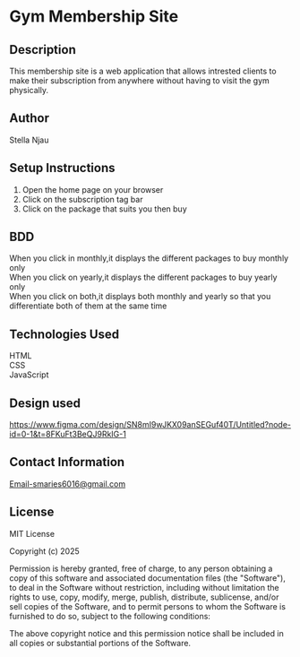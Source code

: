  # Gym Membership Site
 ## Description  
 This membership site is a web application that allows intrested clients to make their subscription from anywhere without having to visit the gym physically.  
 ## Author  
 Stella Njau  
 ## Setup Instructions  
 1. Open the home page on your browser  
 2. Click on the subscription tag bar  
 3. Click on the package that suits you then buy 
 ## BDD  
 When you click in monthly,it displays the different packages to buy monthly only  
 When you click on yearly,it displays the different packages to buy yearly only  
 When you click on both,it displays both monthly and yearly so that you differentiate both of them at the same time   
## Technologies Used  
HTML  
CSS  
JavaScript   
## Design used  
https://www.figma.com/design/SN8mI9wJKX09anSEGuf40T/Untitled?node-id=0-1&t=8FKuFt3BeQJ9RkIG-1
## Contact Information
Email-smaries6016@gmail.com  
## License  
MIT License

Copyright (c) 2025

Permission is hereby granted, free of charge, to any person obtaining a copy of this software and associated documentation files (the "Software"), to deal in the Software without restriction, including without limitation the rights to use, copy, modify, merge, publish, distribute, sublicense, and/or sell copies of the Software, and to permit persons to whom the Software is furnished to do so, subject to the following conditions:

The above copyright notice and this permission notice shall be included in all copies or substantial portions of the Software.

